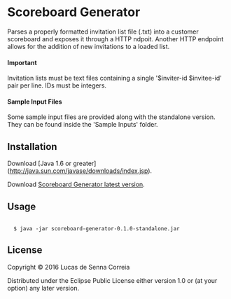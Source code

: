 # Scoreboard Generator

Parses a properly formatted invitation list file (.txt) into a customer scoreboard and exposes it through a HTTP ndpoit. Another HTTP endpoint allows for the addition of new invitations to a loaded list.
  
#### Important

Invitation lists must be text files containing a single '$inviter-id $invitee-id' pair per line. IDs must be integers.

#### Sample Input Files

Some sample input files are provided along with the standalone version. They can be found inside the 'Sample Inputs' folder.

## Installation

Download [Java 1.6 or greater] (http://java.sun.com/javase/downloads/index.jsp).

Download [Scoreboard Generator latest version](http://lucasdesenna.github.io/scoreboard-generator/download/scoreboard-generator-0.1.0-standalone.zip).

## Usage
```

  $ java -jar scoreboard-generator-0.1.0-standalone.jar

```
## License

Copyright © 2016 Lucas de Senna Correia

Distributed under the Eclipse Public License either version 1.0 or (at
your option) any later version.
